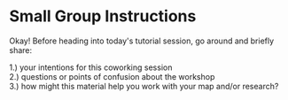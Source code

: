 # Small Group Instructions  

Okay! Before heading into today's tutorial session, go around and briefly share:

1.) your intentions for this coworking session  
2.) questions or points of confusion about the workshop  
3.) how might this material help you work with your map and/or research? 
